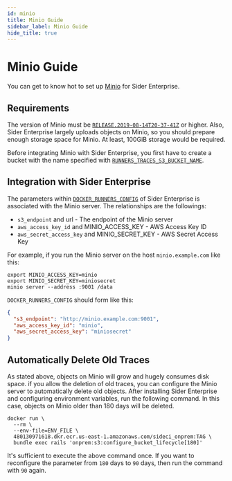 ```yaml
---
id: minio
title: Minio Guide
sidebar_label: Minio Guide
hide_title: true
---
```


# Minio Guide

You can get to know hot to set up [Minio](https://min.io/) for Sider Enterprise.

## Requirements

The version of Minio must be [`RELEASE.2019-08-14T20-37-41Z`](https://github.com/minio/minio/releases/tag/RELEASE.2019-08-14T20-37-41Z) or higher. Also, Sider Enterprise largely uploads objects on Minio, so you should prepare enough storage space for Minio. At least, 100GiB storage would be required.

Before integrating Minio with Sider Enterprise, you first have to create a bucket with the name specified with [`RUNNERS_TRACES_S3_BUCKET_NAME`](./config.md).

## Integration with Sider Enterprise

The parameters within [`DOCKER_RUNNERS_CONFIG`](./config.md) of Sider Enterprise is associated with the Minio server. The relationships are the followings:

- `s3_endpoint` and url - The endpoint of the Minio server
- `aws_access_key_id` and MINIO_ACCESS_KEY - AWS Access Key ID
- `aws_secret_access_key` and MINIO_SECRET_KEY - AWS Secret Access Key

For example, if you run the Minio server on the host `minio.example.com` like this:

```console
export MINIO_ACCESS_KEY=minio
export MINIO_SECRET_KEY=miniosecret
minio server --address :9001 /data
```

`DOCKER_RUNNERS_CONFIG` should form like this:

```json
{
  "s3_endpoint": "http://minio.example.com:9001",
  "aws_access_key_id": "minio",
  "aws_secret_access_key": "miniosecret"
}
```

## Automatically Delete Old Traces

As stated above, objects on Minio will grow and hugely consumes disk space. if you allow the deletion of old traces, you can configure the Minio server to automatically delete old objects. After installing Sider Enterprise and configuring environment variables, run the following command. In this case, objects on Minio older than 180 days will be deleted.

```console
docker run \
  --rm \
  --env-file=ENV_FILE \
  480130971618.dkr.ecr.us-east-1.amazonaws.com/sideci_onprem:TAG \
  bundle exec rails 'onprem:s3:configure_bucket_lifecycle[180]'
```

It's sufficient to execute the above command once. If you want to reconfigure the parameter from `180` days to `90` days, then run the command with `90` again.
